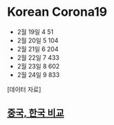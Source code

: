 # Korean Corona19

* 2월 19일 4 51
* 2월 20일 5 104
* 2월 21일 6 204
* 2월 22일 7 433
* 2월 23일 8 602
* 2월 24일 9 833

[데이터 자료]

## [중국, 한국 비교](https://www.fmkorea.com/2747110261)

